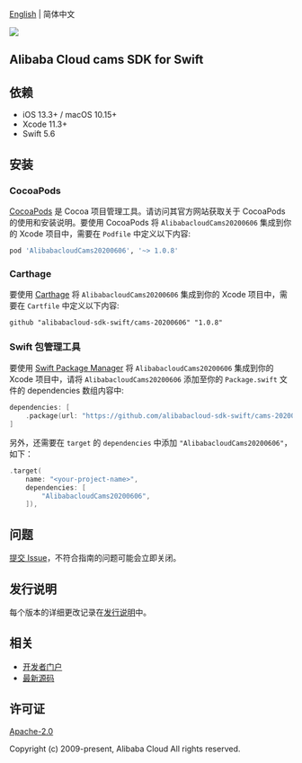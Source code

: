 [English](README.md) | 简体中文

![](https://aliyunsdk-pages.alicdn.com/icons/AlibabaCloud.svg)

## Alibaba Cloud cams SDK for Swift

## 依赖

- iOS 13.3+ / macOS 10.15+
- Xcode 11.3+
- Swift 5.6

## 安装

### CocoaPods

[CocoaPods](https://cocoapods.org) 是 Cocoa 项目管理工具。请访问其官方网站获取关于 CocoaPods 的使用和安装说明。要使用 CocoaPods 将 `AlibabacloudCams20200606` 集成到你的 Xcode 项目中，需要在 `Podfile` 中定义以下内容:

```ruby
pod 'AlibabacloudCams20200606', '~> 1.0.8'
```

### Carthage

要使用 [Carthage](https://github.com/Carthage/Carthage) 将 `AlibabacloudCams20200606` 集成到你的 Xcode 项目中，需要在 `Cartfile` 中定义以下内容:

```ogdl
github "alibabacloud-sdk-swift/cams-20200606" "1.0.8"
```

### Swift 包管理工具

要使用 [Swift Package Manager](https://swift.org/package-manager/) 将 `AlibabacloudCams20200606` 集成到你的 Xcode 项目中，请将 `AlibabacloudCams20200606` 添加至你的 `Package.swift` 文件的 dependencies 数组内容中:

```swift
dependencies: [
    .package(url: "https://github.com/alibabacloud-sdk-swift/cams-20200606.git", from: "1.0.8")
]
```

另外，还需要在 `target` 的 `dependencies` 中添加 `"AlibabacloudCams20200606"`，如下：

```swift
.target(
    name: "<your-project-name>",
    dependencies: [
        "AlibabacloudCams20200606",
    ]),
```

## 问题

[提交 Issue](https://github.com/alibabacloud-sdk-swift/cams-20200606/issues/new)，不符合指南的问题可能会立即关闭。

## 发行说明

每个版本的详细更改记录在[发行说明](./ChangeLog.txt)中。

## 相关

* [开发者门户](https://next.api.aliyun.com/home)
* [最新源码](https://github.com/alibabacloud-sdk-swift/cams-20200606)

## 许可证

[Apache-2.0](http://www.apache.org/licenses/LICENSE-2.0)

Copyright (c) 2009-present, Alibaba Cloud All rights reserved.
